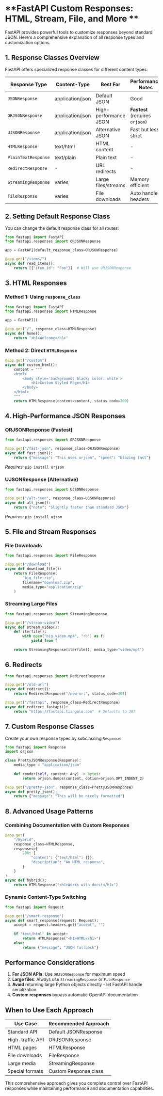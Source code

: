 # **FastAPI Custom Responses: HTML, Stream, File, and More **

FastAPI provides powerful tools to customize responses beyond standard JSON. Here's a comprehensive explanation of all response types and customization options.

## **1. Response Classes Overview**
FastAPI offers specialized response classes for different content types:

| Response Type | Content-Type | Best For | Performance Notes |
|--------------|-------------|----------|-------------------|
| `JSONResponse` | application/json | Default JSON | Good |
| `ORJSONResponse` | application/json | High-performance JSON | **Fastest** (requires `orjson`) |
| `UJSONResponse` | application/json | Alternative JSON | Fast but less strict |
| `HTMLResponse` | text/html | HTML content | - |
| `PlainTextResponse` | text/plain | Plain text | - |
| `RedirectResponse` | - | URL redirects | - |
| `StreamingResponse` | varies | Large files/streams | Memory efficient |
| `FileResponse` | varies | File downloads | Auto handles headers |

## **2. Setting Default Response Class**
You can change the default response class for all routes:

```python
from fastapi import FastAPI
from fastapi.responses import ORJSONResponse

app = FastAPI(default_response_class=ORJSONResponse)

@app.get("/items/")
async def read_items():
    return [{"item_id": "Foo"}]  # Will use ORJSONResponse
```

## **3. HTML Responses**
### **Method 1: Using `response_class`**
```python
from fastapi import FastAPI
from fastapi.responses import HTMLResponse

app = FastAPI()

@app.get("/", response_class=HTMLResponse)
async def home():
    return "<h1>Welcome</h1>"
```

### **Method 2: Direct `HTMLResponse`**
```python
@app.get("/custom")
async def custom_html():
    content = """
    <html>
        <body style='background: black; color: white'>
            <h1>Custom Styled Page</h1>
        </body>
    </html>
    """
    return HTMLResponse(content=content, status_code=200)
```

## **4. High-Performance JSON Responses**
### **ORJSONResponse (Fastest)**
```python
from fastapi.responses import ORJSONResponse

@app.get("/fast-json", response_class=ORJSONResponse)
async def fast_json():
    return {"message": "This uses orjson", "speed": "blazing fast"}
```
*Requires:* `pip install orjson`

### **UJSONResponse (Alternative)**
```python
from fastapi.responses import UJSONResponse

@app.get("/alt-json", response_class=UJSONResponse)
async def alt_json():
    return {"note": "Slightly faster than standard JSON"}
```
*Requires:* `pip install ujson`

## **5. File and Stream Responses**
### **File Downloads**
```python
from fastapi.responses import FileResponse

@app.get("/download")
async def download_file():
    return FileResponse(
        "big_file.zip",
        filename="download.zip",
        media_type="application/zip"
    )
```

### **Streaming Large Files**
```python
from fastapi.responses import StreamingResponse

@app.get("/stream-video")
async def stream_video():
    def iterfile():
        with open("big_video.mp4", "rb") as f:
            yield from f
            
    return StreamingResponse(iterfile(), media_type="video/mp4")
```

## **6. Redirects**
```python
from fastapi.responses import RedirectResponse

@app.get("/old-url")
async def redirect():
    return RedirectResponse("/new-url", status_code=301)

@app.get("/fastapi", response_class=RedirectResponse)
async def redirect_fastapi():
    return "https://fastapi.tiangolo.com"  # Defaults to 307
```

## **7. Custom Response Classes**
Create your own response types by subclassing `Response`:

```python
from fastapi import Response
import orjson

class PrettyJSONResponse(Response):
    media_type = "application/json"
    
    def render(self, content: Any) -> bytes:
        return orjson.dumps(content, option=orjson.OPT_INDENT_2)

@app.get("/pretty-json", response_class=PrettyJSONResponse)
async def pretty_json():
    return {"message": "This will be nicely formatted"}
```

## **8. Advanced Usage Patterns**
### **Combining Documentation with Custom Responses**
```python
@app.get(
    "/hybrid",
    response_class=HTMLResponse,
    responses={
        200: {
            "content": {"text/html": {}},
            "description": "An HTML response",
        }
    }
)
async def hybrid():
    return HTMLResponse("<h1>Works with docs!</h1>")
```

### **Dynamic Content-Type Switching**
```python
from fastapi import Request

@app.get("/smart-response")
async def smart_response(request: Request):
    accept = request.headers.get("accept", "")
    
    if "text/html" in accept:
        return HTMLResponse("<h1>HTML</h1>")
    else:
        return {"message": "JSON fallback"}
```

## **Performance Considerations**
1. **For JSON APIs**: Use `ORJSONResponse` for maximum speed
2. **Large files**: Always use `StreamingResponse` or `FileResponse`
3. **Avoid** returning large Python objects directly - let FastAPI handle serialization
4. **Custom responses** bypass automatic OpenAPI documentation

## **When to Use Each Approach**
| Use Case | Recommended Approach |
|----------|----------------------|
| Standard API | Default JSONResponse |
| High-traffic API | ORJSONResponse |
| HTML pages | HTMLResponse |
| File downloads | FileResponse |
| Large media | StreamingResponse |
| Special formats | Custom Response class |

This comprehensive approach gives you complete control over FastAPI responses while maintaining performance and documentation capabilities.